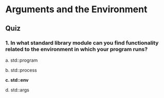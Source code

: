 # Arguments and the Environment

## Quiz

### 1. In what standard library module can you find functionality related to the environment in which your program runs?

a. std::program

b. std::process

**c. std::env**

d. std::args
